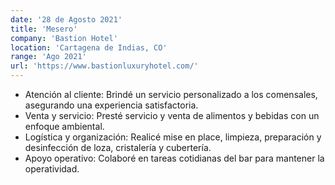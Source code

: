 ```yaml
---
date: '28 de Agosto 2021'
title: 'Mesero'
company: 'Bastion Hotel'
location: 'Cartagena de Indias, CO'
range: 'Ago 2021'
url: 'https://www.bastionluxuryhotel.com/'
---
```


- Atención al cliente: Brindé un servicio personalizado a los comensales, asegurando una experiencia satisfactoria.
- Venta y servicio: Presté servicio y venta de alimentos y bebidas con un enfoque ambiental.
- Logística y organización: Realicé mise en place, limpieza, preparación y desinfección de loza, cristalería y cubertería.
- Apoyo operativo: Colaboré en tareas cotidianas del bar para mantener la operatividad.
